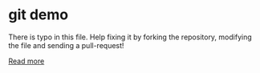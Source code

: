 # git demo

There is typo in this file. Help fixing it by forking the repository, modifying the file and sending a pull-request!

[Read more](https://focalplane.biologists.com/2021/09/04/collaborative-bio-image-analysis-script-editing-with-git/)
